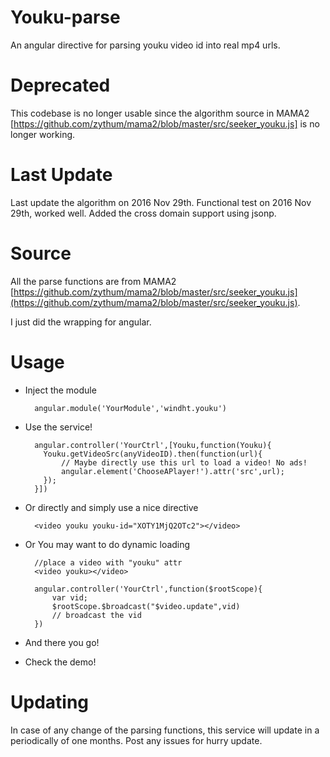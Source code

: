 # Youku-parse
An angular directive for parsing youku video id into real mp4 urls.

# Deprecated
This codebase is no longer usable since the algorithm source in MAMA2 [https://github.com/zythum/mama2/blob/master/src/seeker_youku.js] is no longer working.

# Last Update
Last update the algorithm on 2016 Nov 29th.
Functional test on 2016 Nov 29th, worked well.
Added the cross domain support using jsonp.

# Source
All the parse functions are from MAMA2 [https://github.com/zythum/mama2/blob/master/src/seeker_youku.js](https://github.com/zythum/mama2/blob/master/src/seeker_youku.js).

I just did the wrapping for angular.

# Usage
* Inject the module

        angular.module('YourModule','windht.youku')
    
* Use the service!

        angular.controller('YourCtrl',[Youku,function(Youku){
          Youku.getVideoSrc(anyVideoID).then(function(url){
              // Maybe directly use this url to load a video! No ads!
              angular.element('ChooseAPlayer!').attr('src',url);
          });
        }])
        
* Or directly and simply use a nice directive
        
        <video youku youku-id="XOTY1MjQ2OTc2"></video>

* Or You may want to do dynamic loading

		//place a video with "youku" attr
		<video youku></video>

		angular.controller('YourCtrl',function($rootScope){
			var vid;
          	$rootScope.$broadcast("$video.update",vid)
          	// broadcast the vid
        })

* And there you go!

* Check the demo!

# Updating
In case of any change of the parsing functions, this service will update in a periodically of one months. Post any issues for hurry update.
